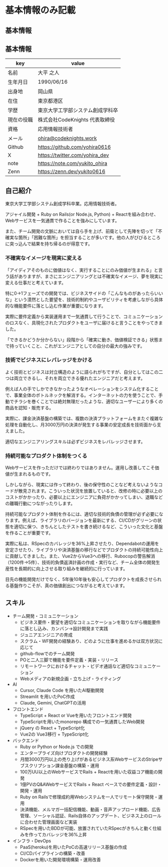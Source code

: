 # 基本情報のみ記載

## 基本情報

## 基本情報


| key    | value                  |
| ------ | ---------------------- |
| 名前     | 大平 之人                  |
| 生年月日   | 1990/06/16             |
| 出身地    | 岡山県                    |
| 在住     | 東京都港区                  |
| 学歴     | 東京大学工学部システム創成学科卒       |
| 現在の役職  | 株式会社CodeKnights 代表取締役  |
| 資格     | 応用情報技術者                |
| メール    | ohira@codeknights.work |
| Github | https://github.com/yohira0616                       |
| X      | https://twitter.com/yohira_dev                       |
| note   | https://note.com/yukito_ohira                       |
| Zenn   | https://zenn.dev/yukito0616                       |

## 自己紹介

東京大学工学部システム創成学科卒業。応用情報技術者。

アジャイル開発 + Ruby on Rails(or Node.js, Python) + Reactを組み合わせ、Webサービスを一気通貫で作ることを強みにしています。

また、チーム開発の文脈においては自ら手を上げ、前衛として先陣を切って「不確実な箇所」「困難な箇所」を担当することが多いです。他の人がびびるところに突っ込んで結果を持ち帰るのが得意です。

### 不確実なイメージを現実に変える

「アイディアそのものに価値はなく、実行することにのみ価値が生まれる」と言う話がありますが、まさにエンジニアリングとは不確実なイメージ、夢を現実に変える仕事だと考えています。

特に0→1フェーズでの開発では、ビジネスサイドの「こんなものがあったらいいな」という漠然とした要望を、技術的制約やユーザビリティを考慮しながら具体的な機能要件に落とし込む作業が重要になります。

実際に要件定義から実装運用まで一気通貫して行うことで、コミュニケーションのロスなく、具現化されたプロダクトをユーザに届けると言うことをやってきました。

「できるかどうか分からない」段階から「確実に動き、価値検証できる」状態まで持っていくこと、これがエンジニアとしての自分の最大の強みです。

### 技術でビジネスにレバレッジをかける

よく技術とビジネスは対立構造のように語られがちですが、自分としてはこの二つは両立できるし、それを両立できる優れたエンジニアだと考えます。

例えば人の手でしかできなかったようなオペレーションをシステム化することで、事業全体のボトルネックを解消する。インターネットの力を使うことで、手動でチラシを巻くことでは絶対無理だったような、適切なユーザーにより多くの商品を認知・販売する。

実際に、課金決済基盤の構築では、複数の決済プラットフォームをまたぐ複雑な処理を自動化し、月3000万円の決済が発生する事業の安定成長を技術面から支えました。

適切なエンジニアリングスキルは必ずビジネスをレバレッジさせます。

### 持続可能なプロダクト体制をつくる

Webサービスを作っただけでは終わりではありません。運用し改善してこそ価値が生まれるものです。

しかしながら、現実には作って終わり、後の保守性のことなど考えないようなコードが散見されます。こういった状況を放置していると、改修の時に必要以上のコストがかかったり、必要以上にエンジニアに負荷がかかってしまい、退職などの離職行動につながったりします。

持続可能なプロダクト体制を作るには、適切な技術的負債の管理が必ず必要になります。例えば、ライブラリのバージョンを最新にする、CI/CDがグリーンの状態を適切に保つ、きちんとしたテストを書き続けるなど、こういった文化と基盤を作ることが重要です。

実際に私は、RSpecのカバレッジを36%上昇させたり、Dependabotの運用を安定させたり、ライブラリや決済基盤の移行などでプロダクトの持続可能性向上に貢献してきました。また、Vue2からVue3への移行、Rubocopの警告解消（1200件→5件）、技術的負債返済計画の作成・実行など、チーム全体の開発生産性を長期的に向上させる取り組みを継続的に行っています。

目先の機能開発だけでなく、5年後10年後も安心してプロダクトを成長させられる基盤作りこそが、真の価値創出につながると考えています。

## スキル

* チーム開発・コミュニケーション
	* ビジネス要件・要望を適切なコミュニケーションを取りながら機能要件に落とし込み、カンバン→設計開発まで実践
	* ジュニアエンジニアの育成
	* スクラム・WF開発の経験あり、どのように仕事を進めるかは双方状況に応じて
	* github-flowでのチーム開発
	* POと二人三脚で機能を要件定義・実装・リリース
	* リモートワークにおけるチャット・ビデオ通話など適切なコミュニケーション
	* Webメディアの新規企画・立ち上げ・ライティング
* AI
	* Cursor, Claude Code を用いたAI駆動開発
	* Streamlit を用いたPoC作成
	* Claude, Gemini, ChatGPTの活用
* フロントエンド
	* TypeScript + React or Vueを用いたフロントエンド開発
	- TypeScriptを用いたmonorepo 構成での一気通貫したWeb開発
	- jQuery の React + TypeScript化
	- Vue2の Vue3移行 + TypeScript化
* バックエンド
	* Ruby or Python or Node.js での開発
	* エンタープライズ向けプロダクトの開発経験
	* 月間3000万円以上の売り上げがあるビジネス系WebサービスのStripeサブスクリプション課金基盤の構築・運用
	* 100万UU以上のWebサービスでRails + Reactを用いた収益コア機能の開発
	* 1億PVのQ&AWebサービスでRails + React ベースでの要件定義・設計・開発・運用
	* Ruby on Railsで修理成約用Webシステムを一人でリモート保守開発・運用
	* 決済機能、メルマガ一括配信機能、動画・音声アップロード機能、広告管理、ソーシャル認証、Rails自体のアップデート、ビジネス上のロールに合わせた管理画面など実装
	* RSpecを用いたBDDが可能、放置されていたRSpecがきちんと動く仕組みを作ってカバレッジを36%上昇
* インフラ・DevOps
	* PaaS(heroku)を用いたPoCの高速リリース基盤の作成
	* CI/CDパイプラインの構築・改善
	* Dockerを用いた開発環境構築・運用改善
